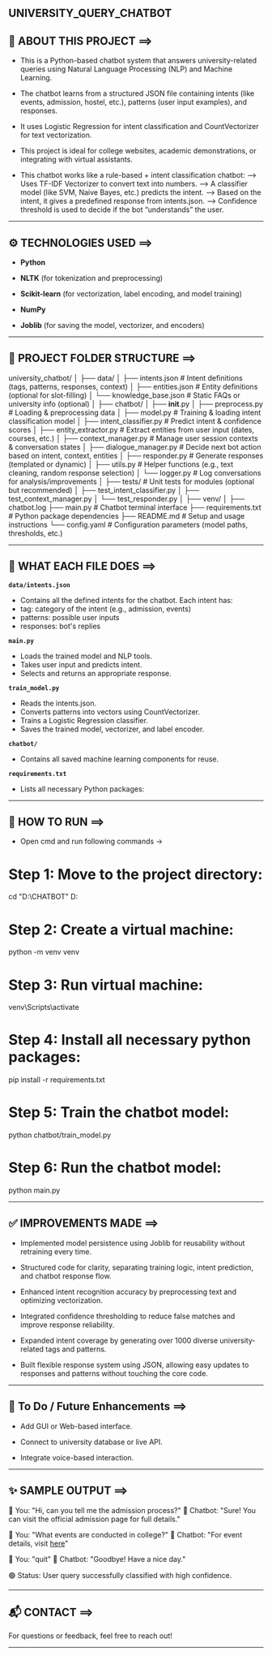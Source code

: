 ## UNIVERSITY_QUERY_CHATBOT

## 🧠 ABOUT THIS PROJECT ==>

- This is a Python-based chatbot system that answers university-related queries using Natural Language Processing (NLP) and Machine Learning.

- The chatbot learns from a structured JSON file containing intents (like events, admission, hostel, etc.), patterns (user input examples), and responses.

- It uses Logistic Regression for intent classification and CountVectorizer for text vectorization.

- This project is ideal for college websites, academic demonstrations, or integrating with virtual assistants.

- This chatbot works like a rule-based + intent classification chatbot:
--> Uses TF-IDF Vectorizer to convert text into numbers.
--> A classifier model (like SVM, Naive Bayes, etc.) predicts the intent.
--> Based on the intent, it gives a predefined response from intents.json.
--> Confidence threshold is used to decide if the bot “understands” the user.

---

## ⚙ TECHNOLOGIES USED ==>

- **Python**

- **NLTK** (for tokenization and preprocessing)

- **Scikit-learn** (for vectorization, label encoding, and model training)

- **NumPy**

- **Joblib** (for saving the model, vectorizer, and encoders)

---

## 📁 PROJECT FOLDER STRUCTURE ==>

university_chatbot/
│
├── data/
│   ├── intents.json                    # Intent definitions (tags, patterns, responses, context)
│   ├── entities.json                   # Entity definitions (optional for slot-filling)
│   └── knowledge_base.json             # Static FAQs or university info (optional)
│
├── chatbot/
│   ├── __init__.py
│   ├── preprocess.py                   # Loading & preprocessing data
│   ├── model.py                        # Training & loading intent classification model
│   ├── intent_classifier.py            # Predict intent & confidence scores
│   ├── entity_extractor.py             # Extract entities from user input (dates, courses, etc.)
│   ├── context_manager.py              # Manage user session contexts & conversation states
│   ├── dialogue_manager.py             # Decide next bot action based on intent, context, entities
│   ├── responder.py                    # Generate responses (templated or dynamic)
│   ├── utils.py                        # Helper functions (e.g., text cleaning, random response selection)
│   └── logger.py                       # Log conversations for analysis/improvements
│
├── tests/                              # Unit tests for modules (optional but recommended)
│   ├── test_intent_classifier.py
│   ├── test_context_manager.py
│   └── test_responder.py
│
├── venv/
│
├── chatbot.log
├── main.py                             # Chatbot terminal interface
├── requirements.txt                    # Python package dependencies
├── README.md                           # Setup and usage instructions
└── config.yaml                         # Configuration parameters (model paths, thresholds, etc.)

---

## 📝 WHAT EACH FILE DOES ==>

**`data/intents.json`**
- Contains all the defined intents for the chatbot. Each intent has:
- tag: category of the intent (e.g., admission, events)
- patterns: possible user inputs
- responses: bot's replies

**`main.py`**
- Loads the trained model and NLP tools.
- Takes user input and predicts intent.
- Selects and returns an appropriate response.

**`train_model.py`**
- Reads the intents.json.
- Converts patterns into vectors using CountVectorizer.
- Trains a Logistic Regression classifier.
- Saves the trained model, vectorizer, and label encoder.

**`chatbot/`**
- Contains all saved machine learning components for reuse.

**`requirements.txt`**
- Lists all necessary Python packages:

---

## 🚀 HOW TO RUN ==>

- Open cmd and run following commands ->

# Step 1: Move to the project directory:
cd "D:\CHATBOT"
D:

# Step 2: Create a virtual machine:
python -m venv venv

# Step 3: Run virtual machine:
venv\Scripts\activate

# Step 4: Install all necessary python packages:
pip install -r requirements.txt

# Step 5: Train the chatbot model:
python chatbot/train_model.py

# Step 6: Run the chatbot model:
python main.py

---

## ✅ IMPROVEMENTS MADE ==>

- Implemented model persistence using Joblib for reusability without retraining every time.

- Structured code for clarity, separating training logic, intent prediction, and chatbot response flow.

- Enhanced intent recognition accuracy by preprocessing text and optimizing vectorization.

- Integrated confidence thresholding to reduce false matches and improve response reliability.

- Expanded intent coverage by generating over 1000 diverse university-related tags and patterns.

- Built flexible response system using JSON, allowing easy updates to responses and patterns without touching the core code.

---

## 📌 To Do / Future Enhancements ==>

- Add GUI or Web-based interface.

- Connect to university database or live API.

- Integrate voice-based interaction.

---

## ✨ SAMPLE OUTPUT ==>

💬 You: "Hi, can you tell me the admission process?"
🤖 Chatbot: "Sure! You can visit the official admission page for full details."

💬 You: "What events are conducted in college?"
🤖 Chatbot: "For event details, visit <a target="_blank" href="ADD YOUR FUNCTIONS LINK OR YOUR OWN RESPONSE"> here</a>"

💬 You: "quit"
🤖 Chatbot: "Goodbye! Have a nice day."

🟢 Status: User query successfully classified with high confidence.

---

## 📬 CONTACT ==>

For questions or feedback, feel free to reach out!

---